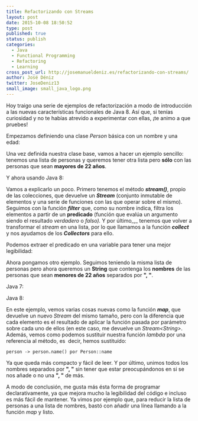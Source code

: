 ```yaml
---
title: Refactorizando con Streams
layout: post
date: 2015-10-08 18:50:52
type: post
published: true
status: publish
categories:
  - Java
  - Functional Programming
  - Refactoring
  - Learning
cross_post_url: http://josemanueldeniz.es/refactorizando-con-streams/
author: José Déniz
twitter: JoseDeniz13
small_image: small_java_logo.png
---
```


Hoy traigo una serie de ejemplos de refactorización a modo de introducción a las nuevas características funcionales de Java 8. Así que, si tenías curiosidad y no te habías atrevido a experimentar con ellas, ¡te animo a que pruebes!

Empezamos definiendo una clase _Person_ básica con un nombre y una edad:

<script src="https://gist.github.com/JoseDeniz/344e58dfff22f2d16aefc42164497b75.js"></script>

Una vez definida nuestra clase base, vamos a hacer un ejemplo sencillo: tenemos una lista de personas y queremos tener otra lista pero **sólo** con las personas que sean **mayores de 22 años**.

<script src="https://gist.github.com/JoseDeniz/fb5a3686398d3ff9e9227156f9483243.js"></script>

Y ahora usando Java 8:

<script src="https://gist.github.com/JoseDeniz/829395eb3f436c05b8f17cbaae7e3ae1.js"></script>

Vamos a explicarlo un poco. Primero tenemos el método **_stream()_**, propio de las colecciones, que devuelve un _**Stream**_ (conjunto inmutable de elementos y una serie de funciones con las que operar sobre el mismo). Seguimos con la función **_filter_** que, como su nombre indica, filtra los elementos a partir de un **predicado** (función que evalúa un argumento siendo el resultado _verdadero_ o _falso)._ Y por último_,_ tenemos que volver a transformar el _stream_ en una lista, por lo que llamamos a la función **_collect_** y nos ayudamos de los _**Collectors**_ para ello.

Podemos extraer el predicado en una variable para tener una mejor legibilidad:

<script src="https://gist.github.com/JoseDeniz/ca04c573d4160ff0b2362f69c68eaeeb.js"></script>

Ahora pongamos otro ejemplo. Seguimos teniendo la misma lista de personas pero ahora queremos un **String** que contenga los **nombres** de las personas que sean **menores de 22 años** separados por **", "**.

Java 7:

<script src="https://gist.github.com/JoseDeniz/7c73cbb487ff2f03ebdaa90776fe37ef.js"></script>

Java 8:

<script src="https://gist.github.com/JoseDeniz/fc9c7fb1309607d9dfb33dc6d149331a.js"></script>

En este ejemplo, vemos varias cosas nuevas como la función _**map**_, que devuelve un nuevo _Stream_ del mismo tamaño, pero con la diferencia que cada elemento es el resultado de aplicar la función pasada por parámetro sobre cada uno de ellos (en este caso, me devuelve un _Stream&lt;String&gt;_. Además, vemos como podemos sustituir nuestra función _lambda_ por una referencia al método, es  decir, hemos sustituído:

    person -> person.name() por Person::name

Ya que queda más compacto y fácil de leer. Y por último, unimos todos los nombres separados por **", "** sin tener que estar preocupándonos en si se nos añade o no una **", "** de más.

A modo de conclusión, me gusta más ésta forma de programar declarativamente, ya que mejora mucho la legibilidad del código e incluso es más fácil de mantener. Ya vimos por ejemplo que, para reducir la lista de personas a una lista de nombres, bastó con añadir una línea llamando a la función _map_ y listo.
